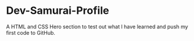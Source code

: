 # Dev-Samurai-Profile
A HTML and CSS Hero section to test out what l have learned and push my first code to GitHub.
